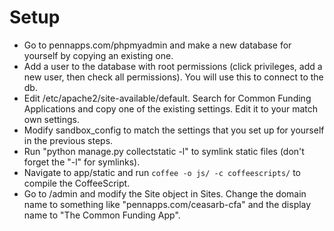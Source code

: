 

Setup
=====

* Go to pennapps.com/phpmyadmin and make a new database for yourself by copying an existing one.
* Add a user to the database with root permissions (click privileges, add a new user, then check all permissions). You will use this to connect to the db.
* Edit /etc/apache2/site-available/default. Search for Common Funding Applications and copy one of the existing settings. Edit it to your match own settings.
* Modify sandbox_config to match the settings that you set up for yourself in the previous steps.
* Run "python manage.py collectstatic -l" to symlink static files (don't forget the "-l" for symlinks).
* Navigate to app/static and run `coffee -o js/ -c coffeescripts/` to compile the CoffeeScript.
* Go to /admin and modify the Site object in Sites. Change the domain name to something like "pennapps.com/ceasarb-cfa" and the display name to "The Common Funding App".
